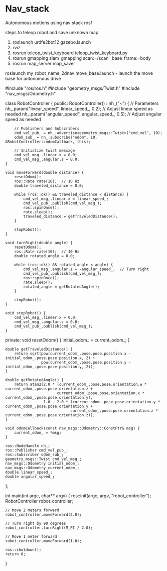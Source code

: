# Nav_stack
Autonomous motions using nav stack ros1

steps to teleop robot and save unknown map 
1. roslaunch urdfe2bot12 gazebo.launch 
2. rviz
3. rosrun teleop_twist_keyboard teleop_twist_keyboard.py 
4. rosrun gmapping slam_gmapping scan:=/scan _base_frame:=body
5. rosrun map_server map_saver 

roslaunch my_robot_name_2dnav move_base.launch - launch the move base for autonomous drive




#include "ros/ros.h"
#include "geometry_msgs/Twist.h"
#include "nav_msgs/Odometry.h"

class RobotController {
public:
    RobotController() : nh_("~") {
        // Parameters
        nh_.param("linear_speed", linear_speed_, 0.2);    // Adjust linear speed as needed
        nh_.param("angular_speed", angular_speed_, 0.5);  // Adjust angular speed as needed

        // Publishers and Subscribers
        cmd_vel_pub_ = nh_.advertise<geometry_msgs::Twist>("cmd_vel", 10);
        odom_sub_ = nh_.subscribe("odom", 10, &RobotController::odomCallback, this);

        // Initialize twist message
        cmd_vel_msg_.linear.x = 0.0;
        cmd_vel_msg_.angular.z = 0.0;
    }

    void moveForward(double distance) {
        resetOdom();
        ros::Rate rate(10);  // 10 Hz
        double traveled_distance = 0.0;

        while (ros::ok() && traveled_distance < distance) {
            cmd_vel_msg_.linear.x = linear_speed_;
            cmd_vel_pub_.publish(cmd_vel_msg_);
            ros::spinOnce();
            rate.sleep();
            traveled_distance = getTraveledDistance();
        }

        stopRobot();
    }

    void turnRight(double angle) {
        resetOdom();
        ros::Rate rate(10);  // 10 Hz
        double rotated_angle = 0.0;

        while (ros::ok() && rotated_angle < angle) {
            cmd_vel_msg_.angular.z = -angular_speed_;  // Turn right
            cmd_vel_pub_.publish(cmd_vel_msg_);
            ros::spinOnce();
            rate.sleep();
            rotated_angle = getRotatedAngle();
        }

        stopRobot();
    }

    void stopRobot() {
        cmd_vel_msg_.linear.x = 0.0;
        cmd_vel_msg_.angular.z = 0.0;
        cmd_vel_pub_.publish(cmd_vel_msg_);
    }

private:
    void resetOdom() {
        initial_odom_ = current_odom_;
    }

    double getTraveledDistance() {
        return sqrt(pow(current_odom_.pose.pose.position.x - initial_odom_.pose.pose.position.x, 2) +
                    pow(current_odom_.pose.pose.position.y - initial_odom_.pose.pose.position.y, 2));
    }

    double getRotatedAngle() {
        return atan2(2.0 * (current_odom_.pose.pose.orientation.w * current_odom_.pose.pose.orientation.z +
                           current_odom_.pose.pose.orientation.x * current_odom_.pose.pose.orientation.y),
                     1.0 - 2.0 * (current_odom_.pose.pose.orientation.y * current_odom_.pose.pose.orientation.y +
                                 current_odom_.pose.pose.orientation.z * current_odom_.pose.pose.orientation.z));
    }

    void odomCallback(const nav_msgs::Odometry::ConstPtr& msg) {
        current_odom_ = *msg;
    }

    ros::NodeHandle nh_;
    ros::Publisher cmd_vel_pub_;
    ros::Subscriber odom_sub_;
    geometry_msgs::Twist cmd_vel_msg_;
    nav_msgs::Odometry initial_odom_;
    nav_msgs::Odometry current_odom_;
    double linear_speed_;
    double angular_speed_;
};

int main(int argc, char** argv) {
    ros::init(argc, argv, "robot_controller");
    RobotController robot_controller;

    // Move 2 meters forward
    robot_controller.moveForward(2.0);

    // Turn right by 90 degrees
    robot_controller.turnRight(M_PI / 2.0);

    // Move 1 meter forward
    robot_controller.moveForward(1.0);

    ros::shutdown();
    return 0;
}
